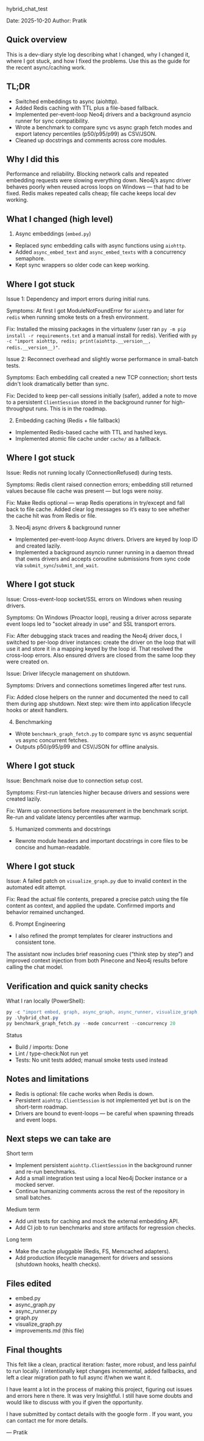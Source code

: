 
hybrid_chat_test 

Date: 2025-10-20
Author: Pratik

Quick overview
--------------

This is a dev-diary style log describing what I changed, why I changed it, where I got stuck, and how I fixed the problems. Use this as the guide for the recent async/caching work.

TL;DR
-----

- Switched embeddings to async (aiohttp).
- Added Redis caching with TTL plus a file-based fallback.
- Implemented per-event-loop Neo4j drivers and a background asyncio runner for sync compatibility.
- Wrote a benchmark to compare sync vs async graph fetch modes and export latency percentiles (p50/p95/p99) as CSV/JSON.
- Cleaned up docstrings and comments across core modules.

Why I did this
--------------

Performance and reliability. Blocking network calls and repeated embedding requests were slowing everything down. Neo4j’s async driver behaves poorly when reused across loops on Windows — that had to be fixed. Redis makes repeated calls cheap; file cache keeps local dev working.

What I changed (high level)
---------------------------

1) Async embeddings (`embed.py`)

- Replaced sync embedding calls with async functions using `aiohttp`.
- Added `async_embed_text` and `async_embed_texts` with a concurrency semaphore.
- Kept sync wrappers so older code can keep working.

Where I got stuck
-----------------

Issue 1: Dependency and import errors during initial runs.

Symptoms: At first I got ModuleNotFoundError for `aiohttp` and later for `redis` when running smoke tests on a fresh environment.

Fix: Installed the missing packages in the virtualenv (user ran `py -m pip install -r requirements.txt` and a manual install for redis). Verified with `py -c "import aiohttp, redis; print(aiohttp.__version__, redis.__version__)"`.

Issue 2: Reconnect overhead and slightly worse performance in small-batch tests.

Symptoms: Each embedding call created a new TCP connection; short tests didn't look dramatically better than sync.

Fix: Decided to keep per-call sessions initially (safer), added a note to move to a persistent `ClientSession` stored in the background runner for high-throughput runs. This is in the roadmap.

2) Embedding caching (Redis + file fallback)

- Implemented Redis-based cache with TTL and hashed keys.
- Implemented atomic file cache under `cache/` as a fallback.

Where I got stuck
-----------------

Issue: Redis not running locally (ConnectionRefused) during tests.

Symptoms: Redis client raised connection errors; embedding still returned values because file cache was present — but logs were noisy.

Fix: Make Redis optional — wrap Redis operations in try/except and fall back to file cache. Added clear log messages so it’s easy to see whether the cache hit was from Redis or file.

3) Neo4j async drivers & background runner

- Implemented per-event-loop Async drivers. Drivers are keyed by loop ID and created lazily.
- Implemented a background asyncio runner running in a daemon thread that owns drivers and accepts coroutine submissions from sync code via `submit_sync`/`submit_and_wait`.

Where I got stuck
-----------------

Issue: Cross-event-loop socket/SSL errors on Windows when reusing drivers.

Symptoms: On Windows (Proactor loop), reusing a driver across separate event loops led to "socket already in use" and SSL transport errors.

Fix: After debugging stack traces and reading the Neo4j driver docs, I switched to per-loop driver instances: create the driver on the loop that will use it and store it in a mapping keyed by the loop id. That resolved the cross-loop errors. Also ensured drivers are closed from the same loop they were created on.

Issue: Driver lifecycle management on shutdown.

Symptoms: Drivers and connections sometimes lingered after test runs.

Fix: Added close helpers on the runner and documented the need to call them during app shutdown. Next step: wire them into application lifecycle hooks or atexit handlers.

4) Benchmarking

- Wrote `benchmark_graph_fetch.py` to compare sync vs async sequential vs async concurrent fetches.
- Outputs p50/p95/p99 and CSV/JSON for offline analysis.

Where I got stuck
-----------------

Issue: Benchmark noise due to connection setup cost.

Symptoms: First-run latencies higher because drivers and sessions were created lazily.

Fix: Warm up connections before measurement in the benchmark script. Re-run and validate latency percentiles after warmup.

5) Humanized comments and docstrings

- Rewrote module headers and important docstrings in core files to be concise and human-readable.

Where I got stuck
-----------------

Issue: A failed patch on `visualize_graph.py` due to invalid context in the automated edit attempt.

Fix: Read the actual file contents, prepared a precise patch using the file content as context, and applied the update. Confirmed imports and behavior remained unchanged.

6) Prompt Engineering

- I also refined the prompt templates for clearer instructions and consistent tone. 

The assistant now includes brief reasoning cues (“think step by step”) and improved context injection from both Pinecone and Neo4j results before calling the chat model.



Verification and quick sanity checks
----------------------------------


What I ran locally (PowerShell):

```powershell
py -c "import embed, graph, async_graph, async_runner, visualize_graph; print('imports ok')"
py .\hybrid_chat.py
py benchmark_graph_fetch.py --mode concurrent --concurrency 20
```

Status

- Build / imports: Done
- Lint / type-check:Not run yet
- Tests: No unit tests added; manual smoke tests used instead

Notes and limitations
---------------------

- Redis is optional: file cache works when Redis is down.
- Persistent `aiohttp.ClientSession` is not implemented yet but is on the short-term roadmap.
- Drivers are bound to event-loops — be careful when spawning threads and event loops.

Next steps we can take are 
----------------------

Short term

- Implement persistent `aiohttp.ClientSession` in the background runner and re-run benchmarks.
- Add a small integration test using a local Neo4j Docker instance or a mocked server.
- Continue humanizing comments across the rest of the repository in small batches.

Medium term

- Add unit tests for caching and mock the external embedding API.
- Add CI job to run benchmarks and store artifacts for regression checks.

Long term

- Make the cache pluggable (Redis, FS, Memcached adapters).
- Add production lifecycle management for drivers and sessions (shutdown hooks, health checks).

Files edited 
------------

- embed.py
- async_graph.py
- async_runner.py
- graph.py
- visualize_graph.py
- improvements.md (this file)

Final thoughts
--------------

This felt like a clean, practical iteration: faster, more robust, and less painful to run locally. I intentionally kept changes incremental, added fallbacks, and left a clear migration path to full async if/when we want it.

I have learnt a lot in the process of making this project, figuring out issues and errors here n there. It was very Insightful. 
I still have some doubts and would like to discuss with you if given the opportunity.

I have submitted by contact details with the google form . If you want, you can contact me for more details.

— Pratik
